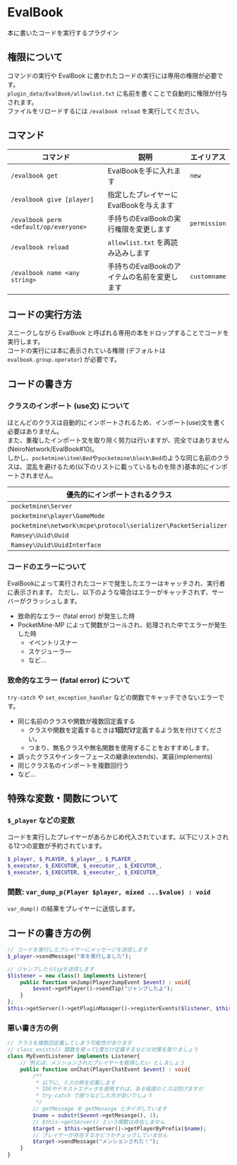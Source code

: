 # EvalBook
本に書いたコードを実行するプラグイン

## 権限について
コマンドの実行や EvalBook に書かれたコードの実行には専用の権限が必要です。  
`plugin_data/EvalBook/allowlist.txt` に名前を書くことで自動的に権限が付与されます。  
ファイルをリロードするには `/evalbook reload` を実行してください。

## コマンド

| コマンド                                   | 説明                         | エイリアス        |
|----------------------------------------|----------------------------|--------------|
| `/evalbook get`                        | EvalBookを手に入れます            | `new`        |
| `/evalbook give [player]`              | 指定したプレイヤーにEvalBookを与えます    |              |
| `/evalbook perm <default/op/everyone>` | 手持ちのEvalBookの実行権限を変更します    | `permission` |
| `/evalbook reload`                     | `allowlist.txt` を再読み込みします  |              |
| `/evalbook name <any string>`          | 手持ちのEvalBookのアイテムの名前を変更します | `customname` |

## コードの実行方法
スニークしながら EvalBook と呼ばれる専用の本をドロップすることでコードを実行します。  
コードの実行には本に表示されている権限 (デフォルトは `evalbook.group.operator`) が必要です。

## コードの書き方
### クラスのインポート (use文) について
ほとんどのクラスは自動的にインポートされるため、インポート(use)文を書く必要はありません。  
また、重複したインポート文を取り除く努力は行いますが、完全ではありません(NeiroNetwork/EvalBook#10)。  
しかし、`pocketmine\item\Bed`や`pocketmine\block\Bed`のような同じ名前のクラスは、混乱を避けるため(以下のリストに載っているものを除き)基本的にインポートされません。

| 優先的にインポートされるクラス                                                |
|----------------------------------------------------------------|
| `pocketmine\Server`                                            |
| `pocketmine\player\GameMode`                                   |
| `pocketmine\network\mcpe\protocol\serializer\PacketSerializer` |
| `Ramsey\Uuid\Uuid`                                             |
| `Ramsey\Uuid\UuidInterface`                                    |

### コードのエラーについて
EvalBookによって実行されたコードで発生したエラーはキャッチされ、実行者に表示されます。
ただし、以下のような場合はエラーがキャッチされず、サーバーがクラッシュします。
- 致命的なエラー (fatal error) が発生した時
- PocketMine-MP によって関数がコールされ、処理された中でエラーが発生した時
  - イベントリスナー
  - スケジューラ―
  - など…

### 致命的なエラー (fatal error) について
`try-catch` や `set_exception_handler` などの関数でキャッチできないエラーです。
- 同じ名前のクラスや関数が複数回定義する
  - クラスや関数を定義するときは**1回だけ**定義するよう気を付けてください。
  - つまり、無名クラスや無名関数を使用することをおすすめします。
- 誤ったクラスやインターフェースの継承(extends)、実装(implements)
- 同じクラス名のインポートを複数回行う
- など…

## 特殊な変数・関数について
### `$_player` などの変数
コードを実行したプレイヤーがあらかじめ代入されています。以下にリストされる12つの変数が予約されています。
```php
$_player, $_PLAYER, $_player_, $_PLAYER_,
$_executor, $_EXECUTOR, $_executor_, $_EXECUTOR_,
$_executer, $_EXECUTER, $_executer_, $_EXECUTER_
```

### 関数: `var_dump_p(Player $player, mixed ...$value) : void`
`var_dump()` の結果をプレイヤーに送信します。

## コードの書き方の例
```php
// コードを実行したプレイヤーにメッセージを送信します
$_player->sendMessage("本を実行しました");

// ジャンプしたらtipを送信します
$listener = new class() implements Listener{
    public function onJump(PlayerJumpEvent $event) : void{
        $event->getPlayer()->sendTip("ジャンプしたよ");
    }
};
$this->getServer()->getPluginManager()->registerEvents($listener, $this);
```

### 悪い書き方の例
```php
// クラスを複数回定義してしまう可能性があります
// class_exists() 関数を使って1度だけ定義するなどの対策を取りましょう
class MyEventListener implements Listener{
    // 例えば、メンションされたプレイヤーを取得したい としましょう
    public function onChat(PlayerChatEvent $event) : void{
        /**
         * 以下に、ミスの例を記載します
         * IDEやテキストエディタを使用すれば、ある程度のミスは防げますが
         * try-catch で囲うなどした方が良いでしょう
         */
        // getMessage を getMesasge とタイポしています
        $name = substr($event->getMesasge(), 1);
        // $this->getServer() という関数は存在しません
        $target = $this->getServer()->getPlayerByPrefix($name);
        // プレイヤーが存在するかどうかチェックしていません
        $target->sendMessage("メンションされた！");
    }
}
```
